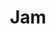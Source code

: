 ---
blog: https://jam.dev/blog
logohandle: jamdev
sort: jam
title: Jam
twitter: https://x.com/jamdotdev
website: https://jam.dev/
---